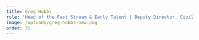 ```yaml
---
title: Greg Hobbs
role: 'Head of the Fast Stream & Early Talent | Deputy Director, Civil Service HR'
image: /uploads/greg-hobbs-new.png
order: 31
---
```


